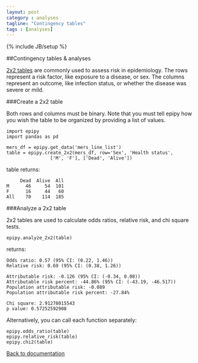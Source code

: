 ```yaml
---
layout: post
category : analyses
tagline: "Contingency tables"
tags : [analyses]
---
```

{% include JB/setup %}

##Contingency tables & analyses

[2x2 tables](http://sphweb.bumc.bu.edu/otlt/MPH-Modules/EP/EP713_Association/EP713_Association_print.html) are commonly used to assess risk in epidemiology. The rows represent a risk factor, like exposure to a disease, or sex. The columns represent an outcome, like infection status, or whether the disease was severe or mild.

###Create a 2x2 table

Both rows and columns must be binary. Note that you must tell epipy how you wish the table to be organized by providing a list of values.

    import epipy
    import pandas as pd

    mers_df = epipy.get_data('mers_line_list')
    table = epipy.create_2x2(mers_df, row='Sex', 'Health status',
                    ['M', 'F'], ['Dead', 'Alive'])

table returns:

         Dead  Alive  All
    M      46     54  101
    F      16     44   60
    All    70    114  185


###Analyze a 2x2 table

2x2 tables are used to calculate odds ratios, relative risk, and chi square tests.

    epipy.analyze_2x2(table)

returns:

    Odds ratio: 0.57 (95% CI: (0.22, 1.46))
    Relative risk: 0.69 (95% CI: (0.38, 1.26))

    Attributable risk: -0.126 (95% CI: (-0.34, 0.08))
    Attributable risk percent: -44.86% (95% CI: (-43.19, -46.517))
    Population attributable risk: -0.089
    Population attributable risk percent: -27.84%

    Chi square: 2.91278015543
    p value: 0.57252592908

Alternatively, you can call each function separately:

    epipy.odds_ratio(table)
    epipy.relative_risk(table)
    epipy.chi2(table)


[Back to documentation](http://cmrivers.github.io/epipy/categories.html)